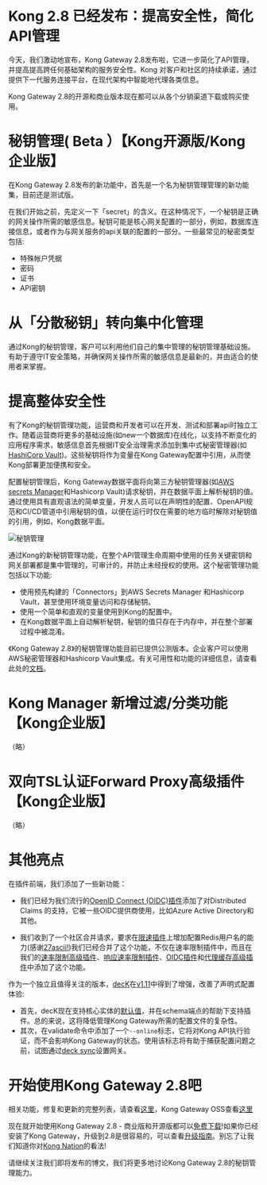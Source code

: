 # Kong 2.8 已经发布：提高安全性，简化API管理

今天，我们激动地宣布，Kong Gateway 2.8发布啦，它进一步简化了API管理，并提高提高跨任何基础架构的服务安全性。Kong 对客户和社区的持续承诺，通过提供下一代服务连接平台，在现代架构中智能地代理各类信息。

Kong Gateway 2.8的开源和商业版本现在都可以从各个分销渠道下载或购买使用。

# 秘钥管理( Beta ）【Kong开源版/Kong企业版】

在Kong Gateway 2.8发布的新功能中，首先是一个名为秘钥管理管理的新功能集，目前还是测试版。

在我们开始之前，先定义一下「secret」的含义。在这种情况下，一个秘钥是正确的网关操作所需的敏感信息。秘钥可能是核心网关配置的一部分，例如，数据库连接信息，或者作为与网关服务的api关联的配置的一部分。一些最常见的秘密类型包括:

- 特殊帐户凭据
- 密码
- 证书
- API密钥


# 从「分散秘钥」转向集中化管理

通过Kong的秘钥管理，客户可以利用他们自己的集中管理的秘钥管理基础设施。有助于遵守IT安全策略，并确保网关操作所需的敏感信息是最新的，并由适合的使用者来掌握。


# 提高整体安全性

有了Kong的秘钥管理功能，运营商和开发者可以在开发、测试和部署api时独立工作。随着运营商将更多的基础设施(如new一个数据库)在线化，以支持不断变化的应用程序需求，敏感信息首先根据IT安全治理需求添加到集中式秘密管理器(如[HashiCorp Vault](https://www.vaultproject.io/))。这些秘钥将作为变量在Kong Gateway配置中引用，从而使Kong部署更加便携和安全。

配置秘钥管理后，Kong Gateway数据平面将向第三方秘钥管理器(如[AWS secrets Manager](https://aws.amazon.com/secrets-manager/)和Hashicorp Vault)请求秘钥，并在数据平面上解析秘钥的值。通过使用具有直观语法的简单变量，开发人员可以在声明性的配置、OpenAPI规范和CI/CD管道中引用秘钥的值，以便在运行时仅在需要的地方临时解除对秘钥值的引用，例如，Kong数据平面。

![秘钥管理](https://2tjosk2rxzc21medji3nfn1g-wpengine.netdna-ssl.com/wp-content/uploads/2022/03/Secrets-Management.png.webp)

通过Kong的新秘钥管理功能，在整个API管理生命周期中使用的任务关键密钥和网关部署都是集中管理的，可审计的，并防止未经授权的使用。这个秘密管理功能包括以下功能:

- 使用预先构建的「Connectors」到AWS Secrets Manager 和Hashicorp Vault，甚至使用环境变量访问和存储秘钥。
- 使用一个简单和直观的变量使用到Kong的配置中。
- 在Kong数据平面上自动解析秘钥，秘钥的值只存在于内存中，并在整个部署过程中被混淆。


《Kong Gateway 2.8》的秘钥管理功能目前已提供公测版本。企业客户可以使用AWS秘密管理器和Hashicorp Vault集成。有关可用性和功能的详细信息，请查看此处的[文档](https://docs.konghq.com/gateway/2.8.x/plan-and-deploy/security/secrets-management)。

# Kong Manager 新增过滤/分类功能【Kong企业版】

（略）

# 双向TSL认证Forward Proxy高级插件【Kong企业版】

（略）


# 其他亮点

在插件前端，我们添加了一些新功能：

- 我们已经为我们流行的[OpenID Connect (OIDC)插件](https://docs.konghq.com/hub/kong-inc/openid-connect/)添加了对Distributed Claims 的支持，它被一些OIDC提供商使用，比如Azure Active Directory和其他。

- 我们收到了一个社区合并请求，要求在[限速插件](https://docs.konghq.com/hub/kong-inc/rate-limiting/)上增加配置Redis用户名的能力(感谢[27ascii!](https://github.com/27ascii))我们已经合并了这个功能，不仅在速率限制插件中，而且在我们的[速率限制高级插件](https://docs.konghq.com/hub/kong-inc/rate-limiting-advanced/)、[响应速率限制插件](https://docs.konghq.com/hub/kong-inc/response-ratelimiting/)、[OIDC插件](https://docs.konghq.com/hub/kong-inc/openid-connect/)和[代理缓存高级插件](https://docs.konghq.com/hub/kong-inc/proxy-cache-advanced/)中添加了这个功能。


作为一个独立且值得关注的版本，[decK](https://docs.konghq.com/deck/)在[v1.11](https://github.com/kong/deck/blob/main/CHANGELOG.md#v1110)中得到了增强，改善了声明式配置体验:

- 首先，decK现在支持核心实体的[默认值](https://docs.konghq.com/deck/1.11.x/guides/defaults/)，并在schema端点的帮助下支持插件。总的来说，这将降低管理Kong Gateway所需的配置文件的复杂性。
- 其次，在validate命令中添加了一个`--online`标志，它将对Kong API执行验证，而不会影响Kong Gateway的状态。使用该标志将有助于捕获配置问题之前，试图通过[deck sync](https://docs.konghq.com/deck/1.11.x/reference/deck_sync/)设置网关。

# 开始使用Kong Gateway 2.8吧

相关功能，修复和更新的完整列表，请查看[这里](https://docs.konghq.com/gateway/changelog)，Kong Gateway OSS查看[这里](https://github.com/Kong/kong/blob/master/CHANGELOG.md)

现在就开始使用Kong Gateway 2.8 - 商业版和开源版都可以[免费下载](https://konghq.com/install/)!如果你已经安装了Kong Gateway，升级到2.8是很容易的，可以查看[升级指南](https://docs.konghq.com/gateway/latest/install-and-run/upgrade-enterprise/#main)。别忘了让我们知道你对[Kong Nation](https://discuss.konghq.com/)的看法!

请继续关注我们即将发布的博文，我们将更多地讨论Kong Gateway 2.8的秘钥管理能力。










